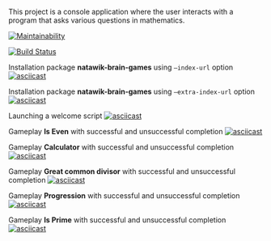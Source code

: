 This project is a console application where the user interacts with a program that asks various questions in mathematics.

[![Maintainability](https://api.codeclimate.com/v1/badges/9d8169df1bf54f589d68/maintainability)](https://codeclimate.com/github/natawik/python-project-lvl1/maintainability)

[![Build Status](https://travis-ci.org/natawik/python-project-lvl1.svg?branch=master)](https://travis-ci.org/natawik/python-project-lvl1)

Installation package **natawik-brain-games** using `—index-url` option
[![asciicast](https://asciinema.org/a/271613.svg)](https://asciinema.org/a/271613)

Installation package **natawik-brain-games** using `—extra-index-url` option
[![asciicast](https://asciinema.org/a/271614.svg)](https://asciinema.org/a/271614)

Launching a welcome script
[![asciicast](https://asciinema.org/a/271605.svg)](https://asciinema.org/a/271605)

Gameplay **Is Even** with successful and unsuccessful completion
[![asciicast](https://asciinema.org/a/271606.svg)](https://asciinema.org/a/271606)

Gameplay **Calculator** with successful and unsuccessful completion
[![asciicast](https://asciinema.org/a/271607.svg)](https://asciinema.org/a/271607)

Gameplay **Great common divisor** with successful and unsuccessful completion
[![asciicast](https://asciinema.org/a/271609.svg)](https://asciinema.org/a/271609)

Gameplay **Progression** with successful and unsuccessful completion
[![asciicast](https://asciinema.org/a/271610.svg)](https://asciinema.org/a/271610)

Gameplay **Is Prime** with successful and unsuccessful completion
[![asciicast](https://asciinema.org/a/271612.svg)](https://asciinema.org/a/271612)
